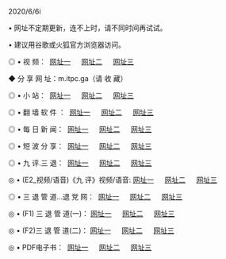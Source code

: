 <p>2020/6/6i
<p>• 网址不定期更新，连不上时，请不同时间再试试。
<p>• 建议用谷歌或火狐官方浏览器访问。
<p>◎ • 视 频： 
<a href="http://hab.lexmarktr.com/" target="_blank">网址一</a> 　 
<a href="http://hsw.lexmarktr.com/" target="_blank">网址二</a> 　 
<a href="http://hxv.lexmarktr.com/b.html" target="_blank">网址三</a>
<p>◆ 分 享 网 址：m.itpc.ga（请 收 藏） </p>

<p>◎ • 小 站：  
<a href="http://hab.lexmarktr.com/f.html" target="_blank">网址一</a> 　 
<a href="http://hsw.lexmarktr.com/h.html" target="_blank">网址二</a> 　 
<a href="http://hxv.lexmarktr.com/k/" target="_blank">网址三</a></p>
<p>◎ • 翻 墙 软 件 ：  
<a href="http://hab.lexmarktr.com/ff/" target="_blank">网址一</a> 　 
<a href="http://hsw.lexmarktr.com/s/read/a1_nd.html" target="_blank">网址二</a> 　 
<a href="http://hxv.lexmarktr.com/ff/index.html" target="_blank">网址三</a></p>
<p>◎ • 每 日 新 闻：  
<a href="http://hab.lexmarktr.com/day/" target="_blank">网址一</a> 　 
<a href="http://hsw.lexmarktr.com/day/" target="_blank">网址二</a> 　 
<a href="http://hxv.lexmarktr.com/day/index.html" target="_blank">网址三</a></p>
<p>◎ • 短 波 分 享：  
<a href="http://hab.lexmarktr.com/h/" target="_blank">网址一</a> 　 
<a href="http://hsw.lexmarktr.com/h/" target="_blank">网址二</a> 　 
<a href="http://hxv.lexmarktr.com/h/index.html" target="_blank">网址三</a></p>
<p>◎ • 九 评.三 退：  
<a href="http://hab.lexmarktr.com/t/" target="_blank">网址一</a> 　 
<a href="http://hsw.lexmarktr.com/v2/index.html" target="_blank">网址二</a> 　 
<a href="http://hxv.lexmarktr.com/tt/index.html" target="_blank">网址三</a> 　</p>
<p>◎ • (E2_视频/语音)《九 评》视频/语音: 
<a href="http://hab.lexmarktr.com/7738.html" target="_blank">网址一</a> 　 
<a href="http://hsw.lexmarktr.com/7614.html" target="_blank">网址二</a> 　 
<a href="http://hxv.lexmarktr.com/7633.html" target="_blank">网址三</a></p>
<p>◎ • 三 退 管 道...退 党 网：  
<a href="http://hab.lexmarktr.com/go/td1.html" target="_blank">网址一</a> 　 
<a href="http://hsw.lexmarktr.com/go/td2.html" target="_blank">网址二</a> 　 
<a href="http://hxv.lexmarktr.com/go/td3.html" target="_blank">网址三</a></p>
<p>◎ • (F1) 三 退 管 道(一)： 
<a href="http://hab.lexmarktr.com/dd/" target="_blank">网址一</a> 　 
<a href="http://hsw.lexmarktr.com/s/read/a1_tdx.html" target="_blank">网址二</a> 　 
<a href="http://hxv.lexmarktr.com/dd/" target="_blank">网址三</a></p>
<p>◎ • (F2)三 退 管 道(二)： 
<a href="http://hxv.lexmarktr.com/d/" target="_blank">网址一</a> 　 
<a href="http://hab.lexmarktr.com/d/index.html" target="_blank">网址二</a> 　 
<a href="http://hsw.lexmarktr.com/d/" target="_blank">网址三</a></p>
<p>◎ • PDF电子书：  
<a href="http://hab.lexmarktr.com/p/" target="_blank">网址一</a> 　 
<a href="http://hsw.lexmarktr.com/p/index.html" target="_blank">网址二</a> 　 
<a href="http://hxv.lexmarktr.com/p/" target="_blank">网址三</a></p>
